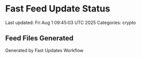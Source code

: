 # Fast Feed Update Status
Last updated: Fri Aug  1 09:45:03 UTC 2025
Categories: crypto

## Feed Files Generated

Generated by Fast Updates Workflow
